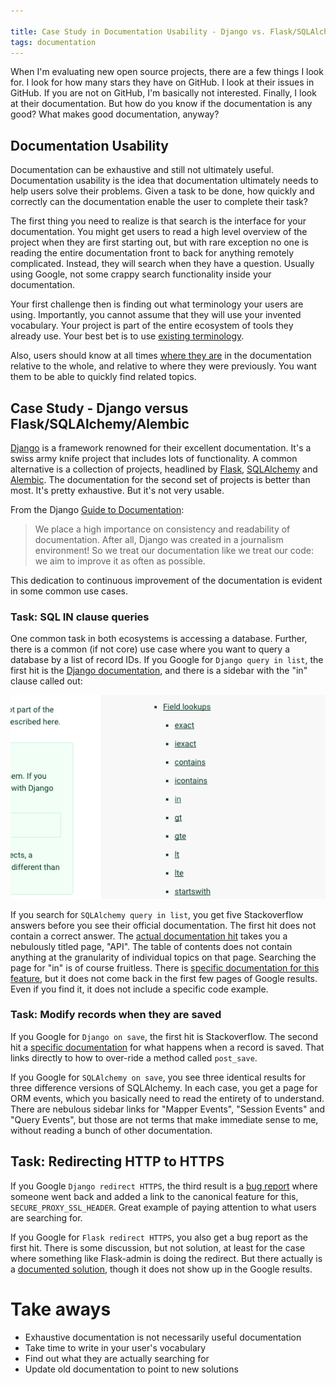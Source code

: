 ```yaml
---

title: Case Study in Documentation Usability - Django vs. Flask/SQLAlchemy
tags: documentation
---
```


When I'm evaluating new open source projects, there are a few things I look for. I look for how many stars they have on GitHub. I look at their issues in GitHub. If you are not on GitHub, I'm basically not interested. Finally, I look at their documentation. But how do you know if the documentation is any good? What makes good documentation, anyway?


## Documentation Usability

Documentation can be exhaustive and still not ultimately useful. Documentation usability is the idea that documentation ultimately needs to help users solve their problems. Given a task to be done, how quickly and correctly can the documentation enable the user to complete their task?

The first thing you need to realize is that search is the interface for your documentation. You might get users to read a high level overview of the project when they are first starting out, but with rare exception no one is reading the entire documentation front to back for anything remotely complicated. Instead, they will search when they have a question. Usually using Google, not some crappy search functionality inside your documentation.

Your first challenge then is finding out what terminology your users are using. Importantly, you cannot assume that they will use your invented vocabulary. Your project is part of the entire ecosystem of tools they already use. Your best bet is to use [existing terminology](http://idratherbewriting.com/2009/04/28/documentation-usability-a-few-things-ive-learned-from-watching-users/).

Also, users should know at all times [where they are](http://techwhirl.com/tips-and-tricks-10-heuristics-documentation-usability/) in the documentation relative to the whole, and relative to where they were previously. You want them to be able to quickly find related topics.


## Case Study - Django versus Flask/SQLAlchemy/Alembic

[Django](https://www.djangoproject.com/) is a framework renowned for their excellent documentation. It's a swiss army knife project that includes lots of functionality. A common alternative is a collection of projects, headlined by [Flask](http://flask.pocoo.org/), [SQLAlchemy](http://www.sqlalchemy.org/) and [Alembic](https://alembic.readthedocs.org/en/latest/). The documentation for the second set of projects is better than most. It's pretty exhaustive. But it's not very usable.

From the Django [Guide to Documentation](https://docs.djangoproject.com/en/1.8/internals/contributing/writing-documentation/):

> We place a high importance on consistency and readability of documentation. After all, Django was created in a journalism environment! So we treat our documentation like we treat our code: we aim to improve it as often as possible.

This dedication to continuous improvement of the documentation is evident in some common use cases.


### Task: SQL IN clause queries

One common task in both ecosystems is accessing a database. Further, there is a common (if not core) use case where you want to query a database by a list of record IDs. If you Google for `Django query in list`, the first hit is the [Django documentation](https://docs.djangoproject.com/en/1.8/ref/models/querysets/#in), and there is a sidebar with the "in" clause called out:

![django in](/images/django_in.png)

If you search for `SQLAlchemy query in list`, you get five Stackoverflow answers before you see their official documentation. The first hit does not contain a correct answer. The [actual documentation hit](https://pythonhosted.org/Flask-SQLAlchemy/api.html) takes you a nebulously titled page, "API". The table of contents does not contain anything at the granularity of individual topics on that page. Searching the page for "in" is of course fruitless. There is [specific documentation for this feature](http://docs.sqlalchemy.org/en/rel_0_7/core/expression_api.html#sqlalchemy.sql.operators.ColumnOperators.in_), but it does not come back in the first few pages of Google results. Even if you find it, it does not include a specific code example.


### Task: Modify records when they are saved

If you Google for `Django on save`, the first hit is Stackoverflow. The second hit a [specific documentation](https://docs.djangoproject.com/en/1.8/ref/models/instances/#what-happens-when-you-save) for what happens when a record is saved. That links directly to how to over-ride a method called `post_save`.

If you Google for `SQLAlchemy on save`, you see three identical results for three difference versions of SQLAlchemy. In each case, you get a page for ORM events, which you basically need to read the entirety of to understand. There are nebulous sidebar links for "Mapper Events", "Session Events" and "Query Events", but those are not terms that make immediate sense to me, without reading a bunch of other documentation.


## Task: Redirecting HTTP to HTTPS

If you Google `Django redirect HTTPS`, the third result is a [bug report](https://code.djangoproject.com/ticket/12043) where someone went back and added a link to the canonical feature for this, `SECURE_PROXY_SSL_HEADER`. Great example of paying attention to what users are searching for.

If you Google for `Flask redirect HTTPS`, you also get a bug report as the first hit. There is some discussion, but not solution, at least for the case where something like Flask-admin is doing the redirect. But there actually is a [documented solution](http://werkzeug.pocoo.org/docs/0.10/routing/), though it does not show up in the Google results.


# Take aways

- Exhaustive documentation is not necessarily useful documentation
- Take time to write in your user's vocabulary
- Find out what they are actually searching for
- Update old documentation to point to new solutions
